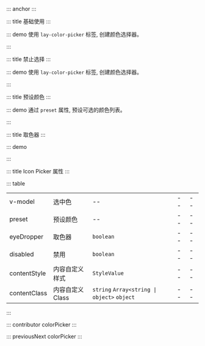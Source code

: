 ::: anchor
:::

::: title 基础使用
:::

::: demo 使用 `lay-color-picker` 标签, 创建颜色选择器。

<template>
  <lay-color-picker v-model="color"></lay-color-picker>
</template>

<script>
import { ref } from "vue";

export default {
  setup() {
    const color = ref("#009688");

    return {
      color
    }
  }
}
</script>

:::

::: title 禁止选择
:::

::: demo 使用 `lay-color-picker` 标签, 创建颜色选择器。

<template>
  <lay-color-picker v-model="color" :disabled="true"></lay-color-picker>
</template>

<script>
import { ref } from "vue";

export default {
  setup() {
    const color = ref("#009688");

    return {
      color
    }
  }
}
</script>

:::

::: title 预设颜色
:::

::: demo 通过 `preset` 属性, 预设可选的颜色列表。

<template>
  <lay-color-picker v-model="color1" :preset="preset1"></lay-color-picker>
</template>

<script>
import { ref } from "vue";

export default {
  setup() {
    const color1 = ref("#FFB800");

    const preset1 = ref(["#009688", "#1e9fff", "#ffb800", "#ff5722", "#5fb878"])

    return {
      color1,
      preset1
    }
  }
}
</script>

:::

::: title 取色器
:::

::: demo

<template>
  <lay-color-picker v-model="color" :eyeDropper="true"></lay-color-picker>
</template>

<script>
import { ref } from "vue";

export default {
  setup() {
    const color = ref("#009688");

    return {
      color
    }
  }
}
</script>

:::

::: title Icon Picker 属性
:::

::: table

|            |          |     |   |   | 
| ---------- | -------- | --- |--- |--- |
| v-model    | 选中色   | --  |--  |--  |
| preset | 预设颜色 | --  |--  |--  |
| eyeDropper | 取色器 | `boolean`  |--  |--  |
| disabled | 禁用 | `boolean`  |--  |--  |
| contentStyle             | 内容自定义样式     | `StyleValue` | -- | -- |
| contentClass             | 内容自定义Class    | `string` `Array<string \| object>` `object` | -- | -- |

:::

::: contributor colorPicker
:::

::: previousNext colorPicker
:::